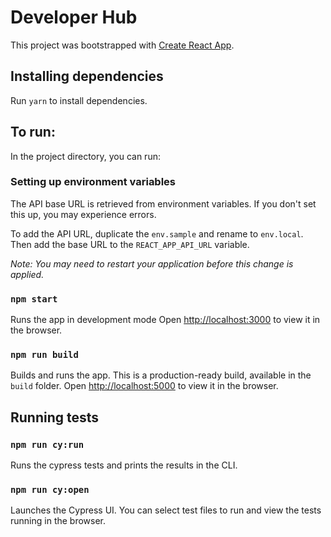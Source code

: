 # Developer Hub

This project was bootstrapped with [Create React App](https://github.com/facebook/create-react-app).

## Installing dependencies

Run `yarn` to install dependencies.

## To run:
In the project directory, you can run:

### Setting up environment variables

The API base URL is retrieved from environment variables. If you don't set this up, you may experience errors.

To add the API URL, duplicate the `env.sample` and rename to `env.local`. Then add the base URL to the `REACT_APP_API_URL` variable.

_Note: You may need to restart your application before this change is applied._

### `npm start`

Runs the app in development mode
Open [http://localhost:3000](http://localhost:3000) to view it in the browser.

### `npm run build`

Builds and runs the app. This is a production-ready build, available in the `build` folder.
Open [http://localhost:5000](http://localhost:5000) to view it in the browser.

## Running tests

### `npm run cy:run`

Runs the cypress tests and prints the results in the CLI.

### `npm run cy:open`

Launches the Cypress UI. You can select test files to run and view the tests running in the browser.
